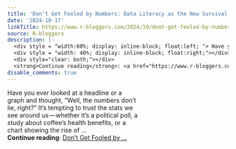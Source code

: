 ```yaml
---
title: 'Don’t Get Fooled by Numbers: Data Literacy as the New Survival Skill'
date: '2024-10-17'
linkTitle: https://www.r-bloggers.com/2024/10/dont-get-fooled-by-numbers-data-literacy-as-the-new-survival-skill/
source: R-bloggers
description: |-
  <div style = "width:60%; display: inline-block; float:left; "> Have you ever looked at a headline or a graph and thought, “Well, the numbers don’t lie, right?” It’s tempting to trust the stats we see around us — whether it’s a political poll, a study about coffee’s health benefits, or a chart showing the rise of ...</div>
  <div style = "width: 40%; display: inline-block; float:right;"></div>
  <div style="clear: both;"></div>
  <strong>Continue reading</strong>: <a href="https://www.r-bloggers.com/2024/10/dont-get-fooled-by-numbers-data-literacy-as-the-new-survival-skill/">Don’t Get Fooled by ...
disable_comments: true
---
```

<div style = "width:60%; display: inline-block; float:left; "> Have you ever looked at a headline or a graph and thought, “Well, the numbers don’t lie, right?” It’s tempting to trust the stats we see around us — whether it’s a political poll, a study about coffee’s health benefits, or a chart showing the rise of ...</div>
<div style = "width: 40%; display: inline-block; float:right;"></div>
<div style="clear: both;"></div>
<strong>Continue reading</strong>: <a href="https://www.r-bloggers.com/2024/10/dont-get-fooled-by-numbers-data-literacy-as-the-new-survival-skill/">Don’t Get Fooled by ...